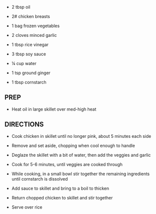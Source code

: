 - 2 tbsp oil

- 2# chicken breasts

- 1 bag frozen vegetables

- 2 cloves minced garlic

- 1 tbsp rice vinegar

- 3 tbsp soy sauce

- ¼ cup water

- 1 tsp ground ginger

- 1 tbsp cornstarch

## PREP

- Heat oil in large skillet over med-high heat

## DIRECTIONS

- Cook chicken in skillet until no longer pink, about 5 minutes each
    side

- Remove and set aside, chopping when cool enough to handle

- Deglaze the skillet with a bit of water, then add the veggies and
    garlic

- Cook for 5-6 minutes, until veggies are cooked through

- While cooking, in a small bowl stir together the remaining
    ingredients until cornstarch is dissolved

- Add sauce to skillet and bring to a boil to thicken

- Return chopped chicken to skillet and stir together

- Serve over rice
